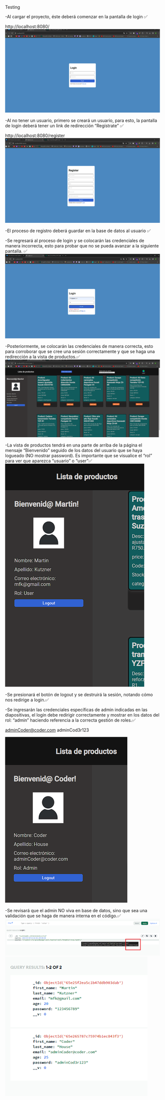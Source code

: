 Testing

-Al cargar el proyecto, éste deberá comenzar en la pantalla de login ✅

http://localhost:8080/
![alt text](./src/public/images/image.png)

-Al no tener un usuario, primero se creará un usuario, para esto, la pantalla de login deberá tener un link de redirección “Regístrate” ✅

http://localhost:8080/register
![alt text](./src/public/images/image-1.png)

-El proceso de registro deberá guardar en la base de datos al usuario ✅

-Se regresará al proceso de login y se colocarán las credenciales de manera incorrecta, esto para probar que no se pueda avanzar a la siguiente pantalla. ✅
![alt text](./src/public/images/image-2.png)

-Posteriormente, se colocarán las credenciales de manera correcta, esto para corroborar que se cree una sesión correctamente y que se haga una redirección a la vista de productos.✅
![alt text](./src/public/images/image-3.png)

-La vista de productos tendrá en una parte de arriba de la página el mensaje “Bienvenido” seguido de los datos del usuario que se haya logueado (NO mostrar password). Es importante que se visualice el “rol” para ver que aparezca “usuario” o “user”✅
![alt text](./src/public/images/image-4.png)

-Se presionará el botón de logout y se destruirá la sesión, notando cómo nos redirige a login.✅

-Se ingresarán las credenciales específicas de admin indicadas en las diapositivas, el login debe redirigir correctamente y mostrar en los datos del rol: “admin” haciendo referencia a la correcta gestión de roles.✅

adminCoder@coder.com
adminCod3r123

![alt text](./src/public/images/image-5.png)

-Se revisará que el admin NO viva en base de datos, sino que sea una validación que se haga de manera interna en el código.✅
![alt text](./src/public/images/isAdmin.png)
![alt text](./src/public/images/image-6.png)
